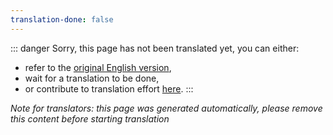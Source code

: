 ```yaml
---
translation-done: false
---
```

::: danger
Sorry, this page has not been translated yet, you can either:
- refer to the [original English version](<..\..\..\de\models\custom-avatars.md>),
- wait for a translation to be done,
- or contribute to translation effort [here](https://github.com/bsmg/wiki).
:::

_Note for translators: this page was generated automatically, please remove this content before starting translation_
